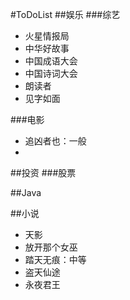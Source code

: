 #ToDoList
##娱乐
###综艺
* 火星情报局  
* 中华好故事
* 中国成语大会
* 中国诗词大会
* 朗读者
* 见字如面

###电影
* 追凶者也：一般
* 

##投资
###股票


##Java

##小说
* 天影
* 放开那个女巫
* 踏天无痕：中等
* 盗天仙途
* 永夜君王


##
